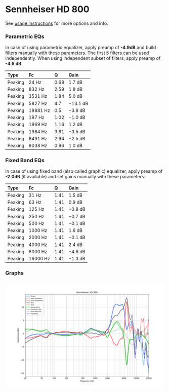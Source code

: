 # Sennheiser HD 800
See [usage instructions](https://github.com/jaakkopasanen/AutoEq#usage) for more options and info.

### Parametric EQs
In case of using parametric equalizer, apply preamp of **-4.9dB** and build filters manually
with these parameters. The first 5 filters can be used independently.
When using independent subset of filters, apply preamp of **-4.6 dB**.

| Type    | Fc       |    Q | Gain     |
|:--------|:---------|:-----|:---------|
| Peaking | 24 Hz    | 0.68 | 1.7 dB   |
| Peaking | 832 Hz   | 2.59 | 1.8 dB   |
| Peaking | 3531 Hz  | 1.84 | 5.0 dB   |
| Peaking | 5827 Hz  | 4.7  | -13.1 dB |
| Peaking | 19881 Hz | 0.5  | -3.8 dB  |
| Peaking | 197 Hz   | 1.02 | -1.0 dB  |
| Peaking | 1969 Hz  | 1.16 | 1.2 dB   |
| Peaking | 1984 Hz  | 3.81 | -3.5 dB  |
| Peaking | 8491 Hz  | 2.94 | -2.5 dB  |
| Peaking | 9038 Hz  | 0.96 | 1.0 dB   |

### Fixed Band EQs
In case of using fixed band (also called graphic) equalizer, apply preamp of **-2.0dB**
(if available) and set gains manually with these parameters.

| Type    | Fc       |    Q | Gain    |
|:--------|:---------|:-----|:--------|
| Peaking | 31 Hz    | 1.41 | 1.5 dB  |
| Peaking | 63 Hz    | 1.41 | 0.9 dB  |
| Peaking | 125 Hz   | 1.41 | -0.8 dB |
| Peaking | 250 Hz   | 1.41 | -0.7 dB |
| Peaking | 500 Hz   | 1.41 | -0.1 dB |
| Peaking | 1000 Hz  | 1.41 | 1.6 dB  |
| Peaking | 2000 Hz  | 1.41 | -0.1 dB |
| Peaking | 4000 Hz  | 1.41 | 2.4 dB  |
| Peaking | 8000 Hz  | 1.41 | -4.6 dB |
| Peaking | 16000 Hz | 1.41 | -1.3 dB |

### Graphs
![](./Sennheiser%20HD%20800.png)